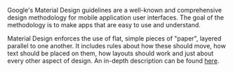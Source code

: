 
Google's Material Design guidelines are a well-known and comprehensive design methodology for mobile application user interfaces. The goal of the methodology is to make apps that are easy to use and understand.

Material Design enforces the use of flat, simple pieces of "paper", layered parallel to one another. It includes rules about how these should move, how text should be placed on them, how layouts should work and just about every other aspect of design. An in-depth description can be found [here](https://www.google.com/design/spec/material-design/introduction.html).


